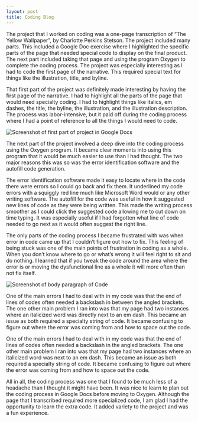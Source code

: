 ```yaml
---
layout: post
title: Coding Blog
---
```

The project that I worked on coding was a one-page transcription of “The Yellow Wallpaper”, by Charlotte Perkins Stetson. The project included many parts. This included a Google Doc exercise where I highlighted the specific parts of the page that needed special code to display on the final product. The next part included taking that page and using the program Oxygen to complete the coding process. The project was especially interesting as I had to code the first page of the narrative. This required special text for things like the illustration, title, and byline. 
                                                                                                                                                                 
That first part of the project was definitely made interesting by having the first page of the narrative. I had to highlight all the parts of the page that would need specialty coding. I had to highlight things like italics, em dashes, the title, the byline, the illustration, and the illustration description. The process was labor-intensive, but it paid off during the coding process where I had a point of reference to all the things I would need to code.
                                                                                                                                                                 
![Screenshot of first part of project in Google Docs](https://aidanwheeler18.github.io/aidanwheeler18.github.io/images/GoogleDoc.png)
                                                                                                                                                                 
The next part of the project involved a deep dive into the coding process using the Oxygen program. It became clear moments into using this program that it would be much easier to use than I had thought. The two major reasons this was so was the error identification software and the autofill code generation. 
                                                                                                                                                                 
The error identification software made it easy to locate where in the code there were errors so I could go back and fix them. It underlined my code errors with a squiggly red line much like Microsoft Word would or any other writing software. The autofill for the code was useful in how it suggested new lines of code as they were being written. This made the writing process smoother as I could click the suggested code allowing me to cut down on time typing. It was especially useful if I had forgotten what line of code needed to go next as it would often suggest the right line.
                                                                                                                                                                 
The only parts of the coding process I became frustrated with was when error in code came up that I couldn’t figure out how to fix. This feeling of being stuck was one of the main points of frustration in coding as a whole. When you don’t know where to go or what’s wrong it will feel right to sit and do nothing. I learned that if you tweak the code around the area where the error is or moving the dysfunctional line as a whole it will more often than not fix itself.
                                                                                                                                                                 
![Screenshot of body paragraph of Code](https://aidanwheeler18.github.io/aidanwheeler18.github.io/images/Code.png)
                                                                                                                                                                 
One of the main errors I had to deal with in my code was that the end of lines of codes often needed a backslash in between the angled brackets. The one other main problem I ran into was that my page had two instances where an italicized word was directly next to an em dash. This became an issue as both required a specialty string of code. It became confusing to figure out where the error was coming from and how to space out the code.
                                                                                                                                                                 
One of the main errors I had to deal with in my code was that the end of lines of codes often needed a backslash in the angled brackets. The one other main problem I ran into was that my page had two instances where an italicized word was next to an em dash. This became an issue as both required a specialty string of code. It became confusing to figure out where the error was coming from and how to space out the code.

All in all, the coding process was one that I found to be much less of a headache than I thought it might have been. It was nice to learn to plan out the coding process in Google Docs before moving to Oxygen. Although the page that I transcribed required more specialized code, I am glad I had the opportunity to learn the extra code. It added variety to the project and was a fun experience.
